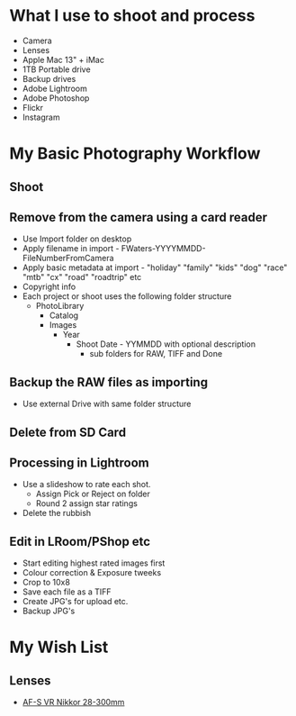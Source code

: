 # What I use to shoot and process

- Camera
- Lenses
- Apple Mac 13" + iMac
- 1TB Portable drive
- Backup drives
- Adobe Lightroom
- Adobe Photoshop
- Flickr
- Instagram


# My Basic Photography Workflow

## Shoot

## Remove from the camera using a card reader

- Use Import folder on desktop
- Apply filename in import - FWaters-YYYYMMDD-FileNumberFromCamera
- Apply basic metadata at import - "holiday" "family" "kids" "dog" "race" "mtb" "cx" "road" "roadtrip" etc
- Copyright info
- Each project or shoot uses the following folder structure
    - PhotoLibrary
        - Catalog
        - Images
            - Year
                - Shoot Date - YYMMDD with optional description
                    - sub folders for RAW, TIFF and Done

## Backup the RAW files as importing

- Use external Drive with same folder structure

## Delete from SD Card

##  Processing in Lightroom

- Use a slideshow to rate each shot.
    - Assign Pick or Reject on folder
    - Round 2 assign star ratings
- Delete the rubbish

## Edit in LRoom/PShop etc

- Start editing highest rated images first
- Colour correction & Exposure tweeks
- Crop to 10x8
- Save each file as a TIFF
- Create JPG's for upload etc.
- Backup JPG's



# My Wish List
## Lenses
- [AF-S VR Nikkor 28-300mm](https://www.dpreview.com/products/nikon/lenses/nikkor_28-300_3p5-5p6g_ed_vr)